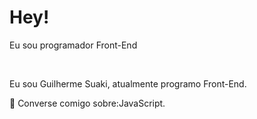 <h1>Hey!</h1>

<p>Eu sou programador Front-End</p>
<br>
<p>Eu sou Guilherme Suaki, atualmente programo Front-End.
 <br>
<p>💬 Converse comigo sobre:JavaScript.
